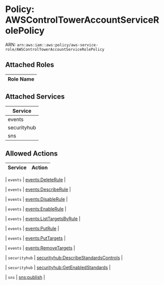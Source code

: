 # Policy: AWSControlTowerAccountServiceRolePolicy

ARN: `arn:aws:iam::aws:policy/aws-service-role/AWSControlTowerAccountServiceRolePolicy`

## Attached Roles

| Role Name |
|-----------|
## Attached Services

| Service |
|---------|
| events |
| securityhub |
| sns |

## Allowed Actions

| Service | Action |
|:-------:|--------|

| `events` | [events:DeleteRule](../actions.md#events:deleterule) |

| `events` | [events:DescribeRule](../actions.md#events:describerule) |

| `events` | [events:DisableRule](../actions.md#events:disablerule) |

| `events` | [events:EnableRule](../actions.md#events:enablerule) |

| `events` | [events:ListTargetsByRule](../actions.md#events:listtargetsbyrule) |

| `events` | [events:PutRule](../actions.md#events:putrule) |

| `events` | [events:PutTargets](../actions.md#events:puttargets) |

| `events` | [events:RemoveTargets](../actions.md#events:removetargets) |

| `securityhub` | [securityhub:DescribeStandardsControls](../actions.md#securityhub:describestandardscontrols) |

| `securityhub` | [securityhub:GetEnabledStandards](../actions.md#securityhub:getenabledstandards) |

| `sns` | [sns:publish](../actions.md#sns:publish) |
